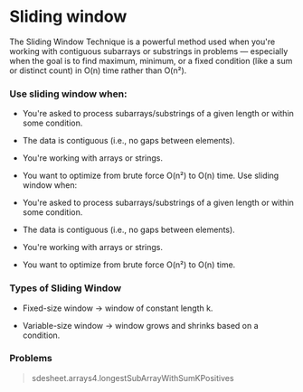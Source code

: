 # Sliding window


The Sliding Window Technique is a powerful method used when you're working with contiguous subarrays or substrings in problems — especially when the goal is to find maximum, minimum, or a fixed condition (like a sum or distinct count) in O(n) time rather than O(n²).


### Use sliding window when:

- You're asked to process subarrays/substrings of a given length or within some condition.

- The data is contiguous (i.e., no gaps between elements).

- You're working with arrays or strings.

- You want to optimize from brute force O(n²) to O(n) time. 
Use sliding window when:

- You're asked to process subarrays/substrings of a given length or within some condition.

- The data is contiguous (i.e., no gaps between elements).

- You're working with arrays or strings.

- You want to optimize from brute force O(n²) to O(n) time.


### Types of Sliding Window
- Fixed-size window → window of constant length k.

- Variable-size window → window grows and shrinks based on a condition.

### Problems
> sdesheet.arrays4.longestSubArrayWithSumKPositives